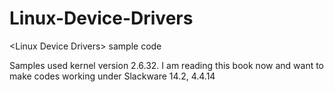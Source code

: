 # Linux-Device-Drivers
&lt;Linux Device Drivers> sample code

Samples used kernel version 2.6.32. I am reading this book now and want to make codes working under Slackware 14.2, 4.4.14
